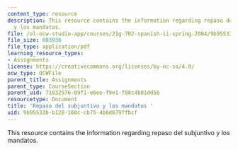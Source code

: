 ```yaml
---
content_type: resource
description: This resource contains the information regarding repaso del subjuntivo
  y los mandatos.
file: /ol-ocw-studio-app/courses/21g-702-spanish-ii-spring-2004/9b95533bb128160ccb754b6d679ffbcf_MIT21G_702S04_36subj.pdf
file_size: 603936
file_type: application/pdf
learning_resource_types:
- Assignments
license: https://creativecommons.org/licenses/by-nc-sa/4.0/
ocw_type: OCWFile
parent_title: Assignments
parent_type: CourseSection
parent_uid: 71032576-09f1-e6ee-f9e1-f88c4b81dd56
resourcetype: Document
title: 'Repaso del subjuntivo y los mandatos '
uid: 9b95533b-b128-160c-cb75-4b6d679ffbcf
---
```

This resource contains the information regarding repaso del subjuntivo y los mandatos.